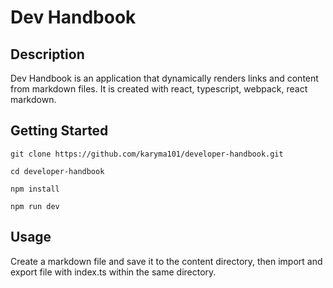 # Dev Handbook

## Description

Dev Handbook is an application that dynamically renders links and content from markdown files. It is created with react, typescript, webpack, react markdown.

## Getting Started

```
git clone https://github.com/karyma101/developer-handbook.git

cd developer-handbook

npm install

npm run dev
```

## Usage

Create a markdown file and save it to the content directory, then import and export file with index.ts within the same directory.
